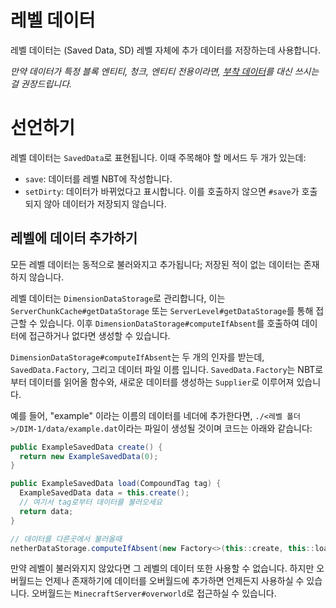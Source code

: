 # 레벨 데이터

레벨 데이터는 (Saved Data, SD) 레벨 자체에 추가 데이터를 저장하는데 사용합니다.

_만약 데이터가 특정 블록 엔티티, 청크, 엔티티 전용이라면, [부착 데이터](attachments.md)를 대신 쓰시는걸 권장드립니다._

# 선언하기

레벨 데이터는 `SavedData`로 표현됩니다. 이때 주목해야 할 메서드 두 개가 있는데:

* `save`: 데이터를 레벨 NBT에 작성합니다.
* `setDirty`: 데이터가 바뀌었다고 표시합니다. 이를 호출하지 않으면 `#save`가 호출되지 않아 데이터가 저장되지 않습니다.

## 레벨에 데이터 추가하기

모든 레벨 데이터는 동적으로 불러와지고 추가됩니다; 저장된 적이 없는 데이터는 존재하지 않습니다.

레벨 데이터는 `DimensionDataStorage`로 관리합니다, 이는 `ServerChunkCache#getDataStorage` 또는 `ServerLevel#getDataStorage`를 통해 접근할 수 있습니다. 이후 `DimensionDataStorage#computeIfAbsent`를 호출하여 데이터에 접근하거나 없다면 생성할 수 있습니다.

`DimensionDataStorage#computeIfAbsent`는 두 개의 인자를 받는데, `SavedData.Factory`, 그리고 데이터 파일 이름 입니다. `SavedData.Factory`는 NBT로부터 데이터를 읽어올 함수와, 새로운 데이터를 생성하는 `Supplier`로 이루어져 있습니다.

예를 들어, "example" 이라는 이름의 데이터를 네더에 추가한다면, `./<레벨 폴더>/DIM-1/data/example.dat`이라는 파일이 생성될 것이며 코드는 아래와 같습니다:

```java
public ExampleSavedData create() {
  return new ExampleSavedData(0);
}

public ExampleSavedData load(CompoundTag tag) {
  ExampleSavedData data = this.create();
  // 여기서 tag로부터 데이터를 불러오세요
  return data;
}

// 데이터를 다른곳에서 불러올때
netherDataStorage.computeIfAbsent(new Factory<>(this::create, this::load), "example");
```

만약 레벨이 불러와지지 않았다면 그 레벨의 데이터 또한 사용할 수 없습니다. 하지만 오버월드는 언제나 존재하기에 데이터를 오버월드에 추가하면 언제든지 사용하실 수 있습니다. 오버월드는 `MinecraftServer#overworld`로 접근하실 수 있습니다. 
